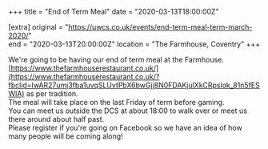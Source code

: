 +++
title = "End of Term Meal"
date = "2020-03-13T18:00:00Z"

[extra]
original = "https://uwcs.co.uk/events/end-term-meal-term-march-2020/"    
end = "2020-03-13T20:00:00Z"
location = "The Farmhouse, Coventry"
+++

We're going to be having our end of term meal at the Farmhouse.  
[https://www.thefarmhouserestaurant.co.uk/](https://www.thefarmhouserestaurant.co.uk/?fbclid=IwAR27umj3fba1uvqSLUvtPbX6bwGjj8N0FDAKjulXkCRpslok_81n5fESWlA) as per tradition.  
The meal will take place on the last Friday of term before gaming.  
You can meet us outside the DCS at about 18:00 to walk over or meet us there around about half past.  
Please register if you're going on Facebook so we have an idea of how many people will be coming along\!

